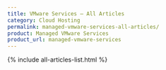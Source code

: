 ```yaml
---
title: VMware Services – All Articles
category: Cloud Hosting
permalink: managed-vmware-services-all-articles/
product: Managed VMware Services
product_url: managed-vmware-services
---
```


{% include all-articles-list.html %}
